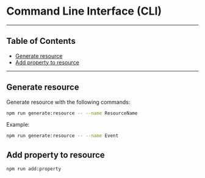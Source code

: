 # Command Line Interface (CLI)

---

## Table of Contents <!-- omit in toc -->

- [Generate resource](#generate-resource)
- [Add property to resource](#add-property-to-resource)

---

## Generate resource

Generate resource with the following commands:
  
```bash
npm run generate:resource -- --name ResourceName
```

Example:

```bash
npm run generate:resource -- --name Event
```


## Add property to resource

```bash
npm run add:property
```
